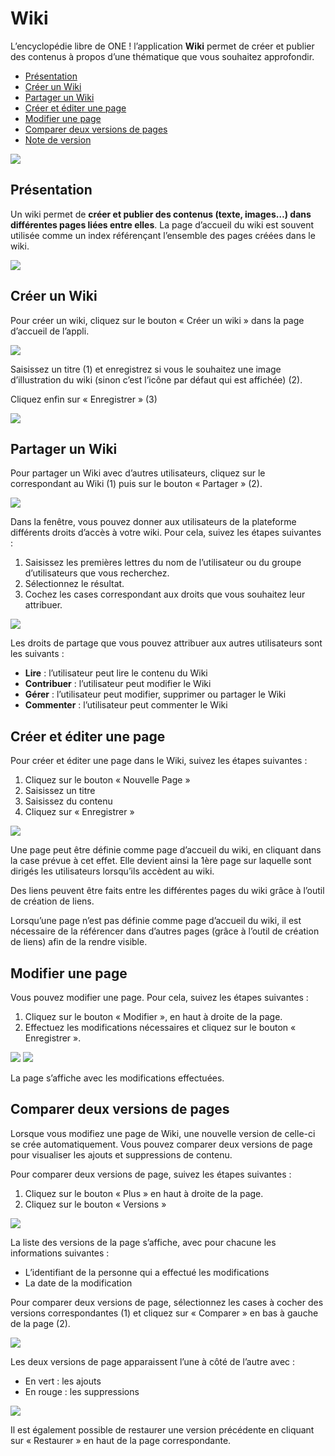 # Wiki

L’encyclopédie libre de ONE ! l’application **Wiki** permet de créer et publier des contenus à propos d’une thématique que vous souhaitez approfondir.

* [Présentation](https://github.com/web-education/application-help-1d/tree/ad32183a1d403a859b77c57fb7a49b74169d99cc/application/wiki/index.html?iframe=true#presentation)
* [Créer un Wiki](https://github.com/web-education/application-help-1d/tree/ad32183a1d403a859b77c57fb7a49b74169d99cc/application/wiki/index.html?iframe=true#cas-d-usage-1)
* [Partager un Wiki](https://github.com/web-education/application-help-1d/tree/ad32183a1d403a859b77c57fb7a49b74169d99cc/application/wiki/index.html?iframe=true#cas-d-usage-2)
* [Créer et éditer une page](https://github.com/web-education/application-help-1d/tree/ad32183a1d403a859b77c57fb7a49b74169d99cc/application/wiki/index.html?iframe=true#cas-d-usage-3)
* [Modifier une page](https://github.com/web-education/application-help-1d/tree/ad32183a1d403a859b77c57fb7a49b74169d99cc/application/wiki/index.html?iframe=true#cas-d-usage-4)
* [Comparer deux versions de pages](https://github.com/web-education/application-help-1d/tree/ad32183a1d403a859b77c57fb7a49b74169d99cc/application/wiki/index.html?iframe=true#cas-d-usage-5)
* [Note de version](https://github.com/web-education/application-help-1d/tree/ad32183a1d403a859b77c57fb7a49b74169d99cc/application/wiki/index.html?iframe=true#notes-de-versions)

![](.gitbook/assets/cc-by-nc-sa-3.0-fr-300x105.png)

## Présentation

Un wiki permet de **créer et publier des contenus \(texte, images…\) dans différentes pages liées entre elles**. La page d’accueil du wiki est souvent utilisée comme un index référençant l’ensemble des pages créées dans le wiki.

![](.gitbook/assets/wiki-1.png)

## Créer un Wiki

Pour créer un wiki, cliquez sur le bouton « Créer un wiki » dans la page d’accueil de l’appli.

![](.gitbook/assets/wiki-2.png)

Saisissez un titre \(1\) et enregistrez si vous le souhaitez une image d’illustration du wiki \(sinon c’est l’icône par défaut qui est affichée\) \(2\).

Cliquez enfin sur « Enregistrer » \(3\)

![](.gitbook/assets/wiki-3.png)

## Partager un Wiki

Pour partager un Wiki avec d’autres utilisateurs, cliquez sur le  
correspondant au Wiki \(1\) puis sur le bouton « Partager » \(2\).

![](.gitbook/assets/wiki-4.png)

Dans la fenêtre, vous pouvez donner aux utilisateurs de la plateforme différents droits d’accès à votre wiki. Pour cela, suivez les étapes suivantes :

1. Saisissez les premières lettres du nom de l’utilisateur ou du groupe d’utilisateurs que vous recherchez.
2. Sélectionnez le résultat.
3. Cochez les cases correspondant aux droits que vous souhaitez leur attribuer.

![](.gitbook/assets/wiki-5.png)

Les droits de partage que vous pouvez attribuer aux autres utilisateurs sont les suivants :

* **Lire** : l’utilisateur peut lire le contenu du Wiki
* **Contribuer** : l’utilisateur peut modifier le Wiki
* **Gérer** : l’utilisateur peut modifier, supprimer ou partager le Wiki
* **Commenter** : l’utilisateur peut commenter le Wiki

## Créer et éditer une page

Pour créer et éditer une page dans le Wiki, suivez les étapes suivantes :

1. Cliquez sur le bouton « Nouvelle Page »
2. Saisissez un titre
3. Saisissez du contenu
4. Cliquez sur « Enregistrer »

![](.gitbook/assets/wiki-6.png)

Une page peut être définie comme page d’accueil du wiki, en cliquant dans la case prévue à cet effet. Elle devient ainsi la 1ère page sur laquelle sont dirigés les utilisateurs lorsqu’ils accèdent au wiki.

Des liens peuvent être faits entre les différentes pages du wiki grâce à l’outil de création de liens.

Lorsqu’une page n’est pas définie comme page d’accueil du wiki, il est nécessaire de la référencer dans d’autres pages \(grâce à l’outil de création de liens\) afin de la rendre visible.

## Modifier une page

Vous pouvez modifier une page. Pour cela, suivez les étapes suivantes :

1. Cliquez sur le bouton « Modifier », en haut à droite de la page.
2. Effectuez les modifications nécessaires et cliquez sur le bouton « Enregistrer ».

![](.gitbook/assets/wiki-7.png) ![](.gitbook/assets/wiki-8.png)

La page s’affiche avec les modifications effectuées.

## Comparer deux versions de pages

Lorsque vous modifiez une page de Wiki, une nouvelle version de celle-ci se crée automatiquement. Vous pouvez comparer deux versions de page pour visualiser les ajouts et suppressions de contenu.

Pour comparer deux versions de page, suivez les étapes suivantes :

1. Cliquez sur le bouton « Plus » en haut à droite de la page.
2. Cliquez sur le bouton « Versions »

![](.gitbook/assets/wiki-9.png)

La liste des versions de la page s’affiche, avec pour chacune les informations suivantes :

* L’identifiant de la personne qui a effectué les modifications
* La date de la modification

Pour comparer deux versions de page, sélectionnez les cases à cocher des versions correspondantes \(1\) et cliquez sur « Comparer » en bas à gauche de la page \(2\).

![](.gitbook/assets/wiki-10.png)

Les deux versions de page apparaissent l’une à côté de l’autre avec :

* En vert : les ajouts
* En rouge : les suppressions

![](.gitbook/assets/wiki-11.png)

Il est également possible de restaurer une version précédente en cliquant sur « Restaurer » en haut de la page correspondante.

